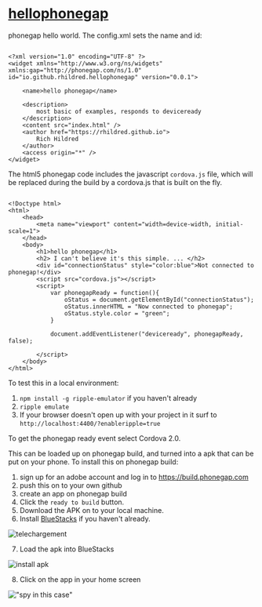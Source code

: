 # <a href="https://github.com/rhildred/hellophonegap" target="_blank">hellophonegap</a>

phonegap hello world. The config.xml sets the name and id:

```

<?xml version="1.0" encoding="UTF-8" ?>
<widget xmlns="http://www.w3.org/ns/widgets" xmlns:gap="http://phonegap.com/ns/1.0" id="io.github.rhildred.hellophonegap" version="0.0.1">

    <name>hello phonegap</name>

    <description>
        most basic of examples, responds to deviceready
    </description>
    <content src="index.html" />
    <author href="https://rhildred.github.io">
        Rich Hildred
    </author>
    <access origin="*" />
</widget>

```

The html5 phonegap code includes the javascript `cordova.js` file, which will be replaced during the build by a cordova.js that is built on the fly.

```

<!Doctype html>
<html>
    <head>
        <meta name="viewport" content="width=device-width, initial-scale=1">
    </head>
    <body>
        <h1>hello phonegap</h1>
        <h2> I can't believe it's this simple. ... </h2>
        <div id="connectionStatus" style="color:blue">Not connected to phonegap!</div>
        <script src="cordova.js"></script>
        <script>
            var phonegapReady = function(){
                oStatus = document.getElementById("connectionStatus");
                oStatus.innerHTML = "Now connected to phonegap";
                oStatus.style.color = "green";
            }

            document.addEventListener("deviceready", phonegapReady, false);

        </script>
    </body>
</html>

```

To test this in a local environment:

1. `npm install -g ripple-emulator` if you haven't already
1. `ripple emulate`
1. If your browser doesn't open up with your project in it surf to `http://localhost:4400/?enableripple=true`

To get the phonegap ready event select Cordova 2.0.

This can be loaded up on phonegap build, and turned into a apk that can be put on your phone.
To install this on phonegap build:

1) sign up for an adobe account and log in to https://build.phonegap.com
2) push this on to your own github
3) create an app on phonegap build
4) Click the `ready to build` button.
5) Download the APK on to your local machine.
6) Install [BlueStacks](https://www.bluestacks.com/download.html) if you haven't already.

![telechargement](https://rhildred.github.io/hellophonegap/readmeimages/BlueStacksCapture.PNG "telechargement")

7) Load the apk into BlueStacks

![install apk](https://rhildred.github.io/hellophonegap/readmeimages/installApkCapture.PNG "install apk")

8) Click on the app in your home screen

!["spy in this case"](https://rhildred.github.io/hellophonegap/readmeimages/HomeScreenCapture.PNG "spy in this case")

